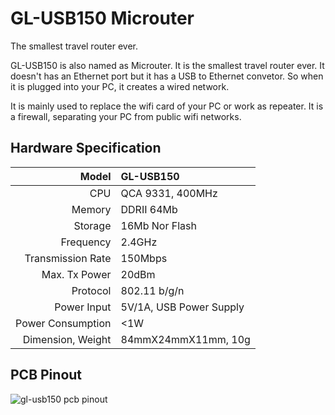 # GL-USB150 Microuter

The smallest travel router ever.

GL-USB150 is also named as Microuter. It is the smallest travel router ever. It doesn't has an Ethernet port but it has a USB to Ethernet convetor. So when it is plugged into your PC, it creates a wired network.

It is mainly used to replace the wifi card of your PC or work as repeater. It is a firewall, separating your PC from public wifi networks.



## Hardware Specification

|             Model | GL-USB150               |
| ----------------: | :---------------------- |
|               CPU | QCA 9331, 400MHz        |
|            Memory | DDRII 64Mb              |
|           Storage | 16Mb Nor Flash          |
|         Frequency | 2.4GHz                  |
| Transmission Rate | 150Mbps                 |
|     Max. Tx Power | 20dBm                   |
|          Protocol | 802.11 b/g/n            |
|       Power Input | 5V/1A, USB Power Supply |
| Power Consumption | <1W                     |
| Dimension, Weight | 84mmX24mmX11mm, 10g     |



## PCB Pinout

![gl-usb150 pcb pinout](https://static.gl-inet.com/docs/en/2.x/hardware/usb150/src/GL-USB150-PINOUT-1.jpg)

   







